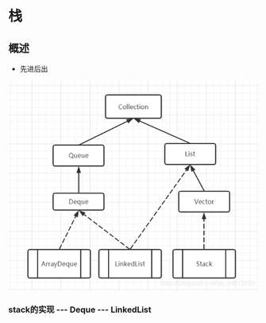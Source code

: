 # 栈

## 概述

* 先进后出

![ArrayDeque, LinkedList, Stack&#x5173;&#x7CFB;&#x56FE;](../.gitbook/assets/image%20%285%29.png)

### stack的实现 --- Deque --- LinkedList



